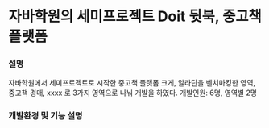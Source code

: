 # 자바학원의 세미프로젝트 Doit 뒷북, 중고책플랫폼

### 설명
자바학원에서 세미프로젝트로 시작한 중고책 플랫폼 크게, 알라딘을 벤치마킹한 영역, 중고책 경매, xxxx 로 3가지 영역으로 나눠 개발을 하였다.
개발인원: 6명, 영역별 2명

### 개발환경 및 기능 설명


